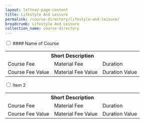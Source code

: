```yaml
---
layout: leftnav-page-content
title: Lifestyle And Leisure
permalink: /course-directory/lifestyle-and-leisure/
breadcrumb: Lifestyle And Leisure
collection_name: course-directory
---
```


<div class="courseAccordion">
	<div class="row">
	  <div class="col">
		<div class="tabs">
		  <div class="tab">
			<input type="checkbox" id="chck1">
			<label class="tab-label" for="chck1">#### Name of Course</label>
			<div class="tab-content">
			  <div class="tbl-wrap"><table class="tbl">
				  <tr>
					<th class="tbl-shortdesc" colspan="3">Short Description</th>
				  </tr>
				  <tr>
					<td class="tbl-subhdr">Course Fee</td>
					<td class="tbl-subhdr">Material Fee</td>
					<td class="tbl-subhdr">Duration</td>
				  </tr>
				  <tr>
					<td class="tbl-conval">Course Fee Value</td>
					<td class="tbl-conval">Material Fee Value</td>
					<td class="tbl-conval">Duration Value</td>
				  </tr>
				</table></div>
			</div>
		  </div>
		  <div class="tab">
			<input type="checkbox" id="chck2">
			<label class="tab-label" for="chck2">Item 2</label>
			<div class="tab-content">
			  <div class="tbl-wrap"><table class="tbl">
				  <tr>
					<th class="tbl-shortdesc" colspan="3">Short Description</th>
				  </tr>
				  <tr>
					<td class="tbl-subhdr">Course Fee</td>
					<td class="tbl-subhdr">Material Fee</td>
					<td class="tbl-subhdr">Duration</td>
				  </tr>
				  <tr>
					<td class="tbl-conval">Course Fee Value</td>
					<td class="tbl-conval">Material Fee Value</td>
					<td class="tbl-conval">Duration Value</td>
				  </tr>
				</table></div>
			</div>
		  </div>
		</div>
	  </div>	  
	</div>
  </div>
